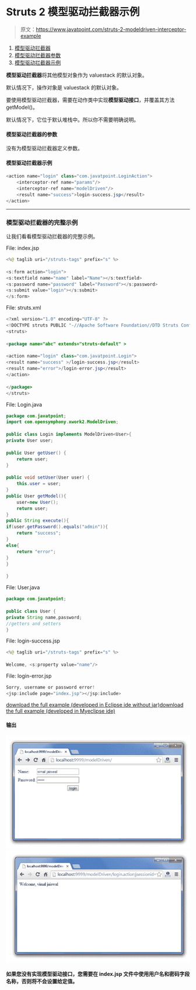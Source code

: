 # Struts 2 模型驱动拦截器示例

> 原文：<https://www.javatpoint.com/struts-2-modeldriven-interceptor-example>

1.  [模型驱动拦截器](#)
2.  [模型驱动拦截器参数](#)
3.  [模型驱动拦截器示例](#)

**模型驱动拦截器**将其他模型对象作为 valuestack 的默认对象。

默认情况下，操作对象是 valuestack 的默认对象。

要使用模型驱动拦截器，需要在动作类中实现**模型驱动接口**，并覆盖其方法 getModel()。

默认情况下，它位于默认堆栈中。所以你不需要明确说明。

#### 模型驱动拦截器的参数

没有为模型驱动拦截器定义参数。

#### 模型驱动拦截器示例

```java
<action name="login" class="com.javatpoint.LoginAction">
    <interceptor-ref name="params"/>
    <interceptor-ref name="modelDriven"/>
    <result name="success">login-success.jsp</result>
</action>

```

* * *

### 模型驱动拦截器的完整示例

让我们看看模型驱动拦截器的完整示例。

File: index.jsp

```java
<%@ taglib uri="/struts-tags" prefix="s" %>

<s:form action="login">
<s:textfield name="name" label="Name"></s:textfield>
<s:password name="password" label="Password"></s:password>
<s:submit value="login"></s:submit>
</s:form>

```

File: struts.xml

```java
<?xml version="1.0" encoding="UTF-8" ?>
<!DOCTYPE struts PUBLIC "-//Apache Software Foundation//DTD Struts Configuration 2.1//EN" "http://struts.apache.org/dtds/struts-2.1.dtd">
<struts>

<package name="abc" extends="struts-default" >

<action name="login" class="com.javatpoint.Login">
<result name="success" >/login-success.jsp</result>
<result name="error">/login-error.jsp</result>
</action>

</package>
</struts>    

```

File: Login.java

```java
package com.javatpoint;
import com.opensymphony.xwork2.ModelDriven;

public class Login implements ModelDriven<User>{
private User user;

public User getUser() {
	return user;
}

public void setUser(User user) {
	this.user = user;
}
public User getModel(){
	user=new User();
	return user;
}
public String execute(){
if(user.getPassword().equals("admin")){
	return "success";
}
else{
	return "error";
}
}

}

```

File: User.java

```java
package com.javatpoint;

public class User {
private String name,password;
//getters and setters
}

```

File: login-success.jsp

```java
<%@ taglib uri="/struts-tags" prefix="s" %>

Welcome, <s:property value="name"/>

```

File: login-error.jsp

```java
Sorry, username or password error!
<jsp:include page="index.jsp"></jsp:include>

```

[download the full example (developed in Eclipse ide without jar)](https://static.javatpoint.com/src/st/eclipse/modelDriven.zip)[download the full example (developed in Myeclipse ide)](https://static.javatpoint.com/src/st/modelDriven.zip)

#### 输出

![struts 2 modeldriven interceptor example output 1](img/a47250cd5581d2b2ac7a557031460413.png) ![struts 2 modeldriven interceptor example output 2](img/8753eb7815f118f29e5f68797a06e9fd.png)

#### 如果您没有实现模型驱动接口，您需要在 index.jsp 文件中使用用户名和密码字段名称，否则将不会设置给定值。